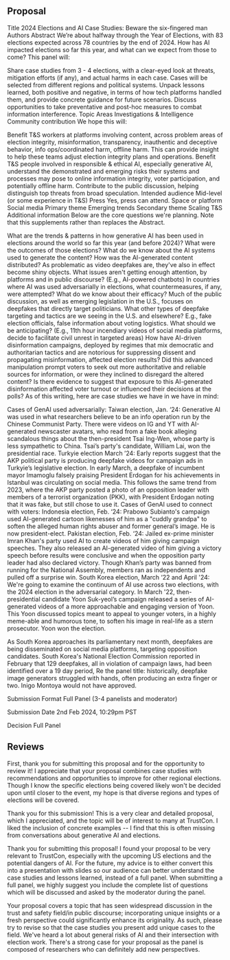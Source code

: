 ## Proposal

Title
2024 Elections and AI Case Studies: Beware the six-fingered man
Authors
Abstract
We’re about halfway through the Year of Elections, with 83 elections expected across 78 countries by the end of 2024. How has AI impacted elections so far this year, and what can we expect from those to come? This panel will:

Share case studies from 3 - 4 elections, with a clear-eyed look at threats, mitigation efforts (if any), and actual harms in each case. Cases will be selected from different regions and political systems. 
Unpack lessons learned, both positive and negative, in terms of how tech platforms handled them, and provide concrete guidance for future scenarios.
Discuss opportunities to take preventative and post-hoc measures to combat information interference.
Topic Areas
Investigations & Intelligence
Community contribution
We hope this will:

Benefit T&S workers at platforms involving content, across problem areas of election integrity, misinformation, transparency, inauthentic and deceptive behavior, info ops/coordinated harm, offline harm. This can provide insight to help these teams adjust election integrity plans and operations.
Benefit T&S people involved in responsible & ethical AI, especially generative AI, understand the demonstrated and emerging risks their systems and processes may pose to online information integrity, voter participation, and potentially offline harm.
Contribute to the public discussion, helping distinguish top threats from broad speculation.
Intended audience
Mid-level (or some experience in T&S)
Press
Yes, press can attend.
Space or platform
Social media
Primary theme
Emerging trends
Secondary theme
Scaling T&S
Additional information
Below are the core questions we're planning. Note that this supplements rather than replaces the Abstract. 

What are the trends & patterns in how generative AI has been used in elections around the world so far this year (and before 2024)?
What were the outcomes of those elections?
What do we know about the AI systems used to generate the content?
How was the AI-generated content distributed?
As problematic as video deepfakes are, they've also in effect become shiny objects. What issues aren't getting enough attention, by platforms and in public discourse? (E.g., AI-powered chatbots)
In countries where AI was used adversarially in elections, what countermeasures, if any, were attempted? What do we know about their efficacy?
Much of the public discussion, as well as emerging legislation in the U.S., focuses on deepfakes that directly target politicians. What other types of deepfake targeting and tactics are we seeing in the U.S. and elsewhere? E.g., fake election officials, false information about voting logistics. What should we be anticipating? (E.g., 11th hour incendiary videos of social media platforms, decide to facilitate civil unrest in targeted areas)
How have AI-driven disinformation campaigns, deployed by regimes that mix democratic and authoritarian tactics and are notorious for suppressing dissent and propagating misinformation, affected election results?
Did this advanced manipulation prompt voters to seek out more authoritative and reliable sources for information, or were they inclined to disregard the altered content?
Is there evidence to suggest that exposure to this AI-generated disinformation affected voter turnout or influenced their decisions at the polls?
As of this writing, here are case studies we have in we have in mind:

Cases of GenAI used adversarially:
Taiwan election, Jan. ‘24: Generative AI was used in what researchers believe to be an info operation run by the Chinese Communist Party. There were videos on IG and YT with AI-generated newscaster avatars, who read from a fake book alleging scandalous things about the then-president Tsai Ing-Wen, whose party is less sympathetic to China. Tsai’s party's candidate, William Lai, won the presidential race.
Turkyie election March ’24: Early reports suggest that the AKP political party is producing deepfake videos for campaign ads in Turkyie’s legislative election. In early March, a deepfake of incumbent mayor Imamoglu falsely praising President Erdogan for his achievements in Istanbul was circulating on social media. This follows the same trend from 2023, where the AKP party posted a photo of an opposition leader with members of a terrorist organization (PKK), with President Erdogan noting that it was fake, but still chose to use it.
Cases of GenAI used to connect with voters:
Indonesia election, Feb. ‘24: Prabowo Subianto's campaign used AI-generated cartoon likenesses of him as a "cuddly grandpa" to soften the alleged human rights abuser and former general’s image. He is now president-elect.
Pakistan election, Feb. ‘24: Jailed ex-prime minister Imran Khan's party used AI to create videos of him giving campaign speeches. They also released an AI-generated video of him giving a victory speech before results were conclusive and when the opposition party leader had also declared victory. Though Khan’s party was banned from running for the National Assembly, members ran as independents and pulled off a surprise win.
South Korea election, March ‘22 and April '24: We're going to examine the continuum of AI use across two elections, with the 2024 election in the adversarial category. In March '22, then-presidential candidate Yoon Suk-yeol’s campaign released a series of AI-generated videos of a more approachable and engaging version of Yoon. This Yoon discussed topics meant to appeal to younger voters, in a highly meme-able and humorous tone, to soften his image in real-life as a stern prosecutor. Yoon won the election.

As South Korea approaches its parliamentary next month, deepfakes are being disseminated on social media platforms, targeting opposition candidates. South Korea's National Election Commission reported in February that 129 deepfakes, all in violation of campaign laws, had been identified over a 19 day period, 
Re the panel title: historically, deepfake image generators struggled with hands, often producing an extra finger or two. Inigo Montoya would not have approved.

Submission Format
Full Panel (3-4 panelists and moderator)

Submission Date
2nd Feb 2024, 10:29pm PST

Decision
Full Panel

## Reviews

First, thank you for submitting this proposal and for the opportunity to review it! I appreciate that your proposal combines case studies with recommendations and opportunities to improve for other regional elections. Though I know the specific elections being covered likely won't be decided upon until closer to the event, my hope is that diverse regions and types of elections will be covered.

Thank you for this submission! This is a very clear and detailed proposal, which I appreciated, and the topic will be of interest to many at TrustCon. I liked the inclusion of concrete examples -- I find that this is often missing from conversations about generative AI and elections.

Thank you for submitting this proposal! I found your proposal to be very relevant to TrustCon, especially with the upcoming US elections and the potential dangers of AI. For the future, my advice is to either convert this into a presentation with slides so our audience can better understand the case studies and lessons learned, instead of a full panel. When submitting a full panel, we highly suggest you include the complete list of questions which will be discussed and asked by the moderator during the panel.

Your proposal covers a topic that has seen widespread discussion in the trust and safety field/in public discourse; incorporating unique insights or a fresh perspective could significantly enhance its originality. As such, please try to revise so that the case studies you present add unique cases to the field. We've heard a lot about general risks of AI and their intersection with election work. There's a strong case for your proposal as the panel is composed of researchers who can definitely add new perspectives.

